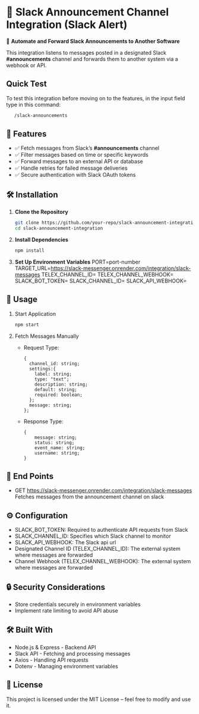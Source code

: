 # 📨 Slack Announcement Channel Integration (Slack Alert)

🚀 **Automate and Forward Slack Announcements to Another Software**

This integration listens to messages posted in a designated Slack **#announcements** channel and forwards them to another system via a webhook or API.

## Quick Test
To test this integration before moving on to the features, in the input field type in this command:
```bash
   /slack-announcements
```

## 📌 Features

- ✅ Fetch messages from Slack’s **#announcements** channel
- ✅ Filter messages based on time or specific keywords
- ✅ Forward messages to an external API or database
- ✅ Handle retries for failed message deliveries
- ✅ Secure authentication with Slack OAuth tokens

## 🛠️ Installation

1. **Clone the Repository**

   ```bash
   git clone https://github.com/your-repo/slack-announcement-integration.git
   cd slack-announcement-integration

   ```

2. **Install Dependencies**

   ```bash
   npm install

   ```

3. **Set Up Environment Variables**
   PORT=port-number
   TARGET_URL=https://slack-messenger.onrender.com/integration/slack-messages
   TELEX_CHANNEL_ID=
   TELEX_CHANNEL_WEBHOOK=
   SLACK_BOT_TOKEN=
   SLACK_CHANNEL_ID=
   SLACK_API_WEBHOOK=

## 🚀 Usage

1.  Start Application

    ```bash
    npm start

    ```

2.  Fetch Messages Manually

    - Request Type:

      ```
      {
        channel_id: string;
        settings:{
          label: string;
          type: "text";
          description: string;
          default: string;
          required: boolean;
        };
        message: string;
      };
      ```

    - Response Type:
      ```
      {
          message: string;
          status: string;
          event_name: string;
          username: string;
      }
      ```

## 🔗 End Points

- GET https://slack-messenger.onrender.com/integration/slack-messages  
   Fetches messages from the announcement channel on slack

## ⚙️ Configuration

- SLACK_BOT_TOKEN: Required to authenticate API requests from Slack
- SLACK_CHANNEL_ID: Specifies which Slack channel to monitor
- SLACK_API_WEBHOOK: The Slack api url
- Designated Channel ID (TELEX_CHANNEL_ID): The external system where messages are forwarded
- Channel Webhook (TELEX_CHANNEL_WEBHOOK): The external system where messages are forwarded

## 🔒 Security Considerations

- Store credentials securely in environment variables
- Implement rate limiting to avoid API abuse

## 🛠️ Built With

- Node.js & Express - Backend API
- Slack API - Fetching and processing messages
- Axios - Handling API requests
- Dotenv - Managing environment variables

## 📜 License

This project is licensed under the MIT License – feel free to modify and use it.
